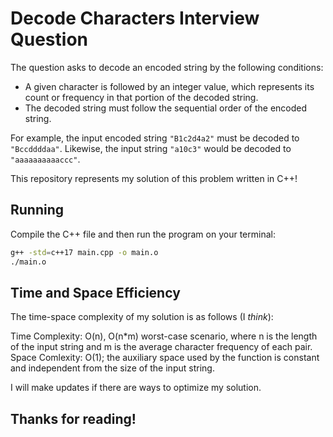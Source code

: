 # Decode Characters Interview Question

The question asks to decode an encoded string by the following conditions:

- A given character is followed by an integer value, which represents its count or frequency in that portion of the decoded string.
- The decoded string must follow the sequential order of the encoded string.

For example, the input encoded string `"B1c2d4a2"` must be decoded to `"Bccddddaa"`. Likewise, the input string `"a10c3"` would be decoded to `"aaaaaaaaaaccc"`.

This repository represents my solution of this problem written in C++!

## Running

Compile the C++ file and then run the program on your terminal:

```bash
g++ -std=c++17 main.cpp -o main.o
./main.o
```

## Time and Space Efficiency

The time-space complexity of my solution is as follows (I *think*):

Time Complexity: O(n), O(n*m) worst-case scenario, where n is the length of the input string and m is the average character frequency of each pair.
Space Comlexity: O(1); the auxiliary space used by the function is constant and independent from the size of the input string.

I will make updates if there are ways to optimize my solution.

## Thanks for reading!
